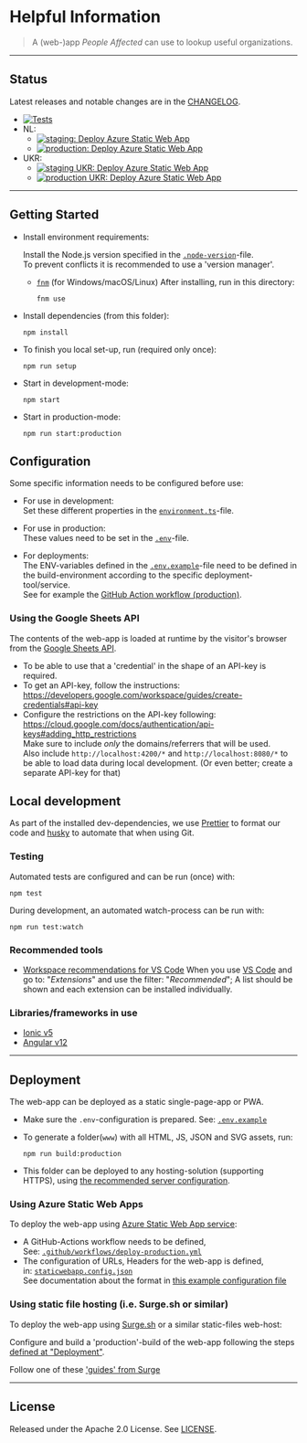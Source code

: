 # Helpful Information

> A (web-)app _People Affected_ can use to lookup useful organizations.

---

## Status

Latest releases and notable changes are in the [CHANGELOG](CHANGELOG.md).

- [![Tests](https://github.com/rodekruis/helpful-information/actions/workflows/tests.yml/badge.svg)](https://github.com/rodekruis/helpful-information/actions/workflows/tests.yml)
- NL:
  - [![staging: Deploy Azure Static Web App](https://github.com/rodekruis/helpful-information/actions/workflows/deploy-staging.yml/badge.svg)](https://github.com/rodekruis/helpful-information/actions/workflows/deploy-staging.yml)
  - [![production: Deploy Azure Static Web App](https://github.com/rodekruis/helpful-information/actions/workflows/deploy-production.yml/badge.svg)](https://github.com/rodekruis/helpful-information/actions/workflows/deploy-production.yml)
- UKR:
  - [![staging UKR: Deploy Azure Static Web App](https://github.com/rodekruis/helpful-information/actions/workflows/deploy-staging-ukr.yml/badge.svg)](https://github.com/rodekruis/helpful-information/actions/workflows/deploy-staging-ukr.yml)
  - [![production UKR: Deploy Azure Static Web App](https://github.com/rodekruis/helpful-information/actions/workflows/deploy-production-ukr.yml/badge.svg)](https://github.com/rodekruis/helpful-information/actions/workflows/deploy-production-ukr.yml)

---

## Getting Started

- Install environment requirements:

  Install the Node.js version specified in the [`.node-version`](.node-version)-file.  
  To prevent conflicts it is recommended to use a 'version manager'.

  - [`fnm`](https://github.com/Schniz/fnm#readme) (for Windows/macOS/Linux)
    After installing, run in this directory:

        fnm use

- Install dependencies (from this folder):

      npm install

- To finish you local set-up, run (required only once):

      npm run setup

- Start in development-mode:

      npm start

- Start in production-mode:

      npm run start:production

## Configuration

Some specific information needs to be configured before use:

- For use in development:  
  Set these different properties in the [`environment.ts`](./src/environments/environment.ts)-file.

- For use in production:  
  These values need to be set in the [`.env`](.env.example)-file.

- For deployments:  
  The ENV-variables defined in the [`.env.example`](.env.example)-file need to be defined in the build-environment according to the specific deployment-tool/service.  
  See for example the [GitHub Action workflow (production)](.github/workflows/deploy-production.yml).

### Using the Google Sheets API

The contents of the web-app is loaded at runtime by the visitor's browser from the [Google Sheets API](https://developers.google.com/sheets/api).

- To be able to use that a 'credential' in the shape of an API-key is required.
- To get an API-key, follow the instructions:  
  <https://developers.google.com/workspace/guides/create-credentials#api-key>
- Configure the restrictions on the API-key following:  
  <https://cloud.google.com/docs/authentication/api-keys#adding_http_restrictions>  
  Make sure to include _only_ the domains/referrers that will be used.  
  Also include `http://localhost:4200/*` and `http://localhost:8080/*` to be able to load data during local development. (Or even better; create a separate API-key for that)

## Local development

As part of the installed dev-dependencies, we use [Prettier](https://prettier.io/) to format our code and [husky](https://typicode.github.io/husky/#/?id=faq) to automate that when using Git.

### Testing

Automated tests are configured and can be run (once) with:

    npm test

During development, an automated watch-process can be run with:

    npm run test:watch

### Recommended tools

- [Workspace recommendations for VS Code](.vscode/extensions.json)
  When you use [VS Code](https://code.visualstudio.com/) and go to: "_Extensions_" and use the filter: "_Recommended_";
  A list should be shown and each extension can be installed individually.

### Libraries/frameworks in use

- [Ionic v5](https://ionicframework.com/docs/)
- [Angular v12](https://v12.angular.io/docs/)

---

## Deployment

The web-app can be deployed as a static single-page-app or PWA.

- Make sure the `.env`-configuration is prepared. See: [`.env.example`](.env.example)
- To generate a folder(`www`) with all HTML, JS, JSON and SVG assets, run:

      npm run build:production

- This folder can be deployed to any hosting-solution (supporting HTTPS), using [the recommended server configuration](https://v12.angular.io/guide/deployment#server-configuration).

### Using Azure Static Web Apps

To deploy the web-app using [Azure Static Web App service](https://azure.microsoft.com/en-us/services/app-service/static/):

- A GitHub-Actions workflow needs to be defined,  
  See: [`.github/workflows/deploy-production.yml`](.github/workflows/deploy-production.yml)
- The configuration of URLs, Headers for the web-app is defined,  
  in: [`staticwebapp.config.json`](staticwebapp.config.json)  
  See documentation about the format in [this example configuration file](https://docs.microsoft.com/en-us/azure/static-web-apps/configuration#example-configuration-file)

### Using static file hosting (i.e. Surge.sh or similar)

To deploy the web-app using [Surge.sh](https://surge.sh/) or a similar static-files web-host:

Configure and build a 'production'-build of the web-app following the steps [defined at "Deployment"](#deployment).

Follow one of these ['guides' from Surge](https://surge.sh/help/#:~:text=Guides)

---

## License

Released under the Apache 2.0 License. See [LICENSE](./LICENSE).
